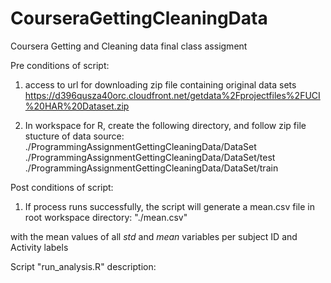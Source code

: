 # CourseraGettingCleaningData
Coursera Getting and Cleaning data final class assigment

Pre conditions of script:
1. access to url for downloading zip file containing original data sets
https://d396qusza40orc.cloudfront.net/getdata%2Fprojectfiles%2FUCI%20HAR%20Dataset.zip

2. In workspace for R, create the following directory, and follow zip file stucture of data source:
./ProgrammingAssignmentGettingCleaningData/DataSet
./ProgrammingAssignmentGettingCleaningData/DataSet/test
./ProgrammingAssignmentGettingCleaningData/DataSet/train

Post conditions of script:
1. If process runs successfully, the script will generate a mean.csv file in root workspace directory:
"./mean.csv"

with the mean values of all *std* and *mean* variables per subject ID and Activity labels


Script "run_analysis.R" description:


